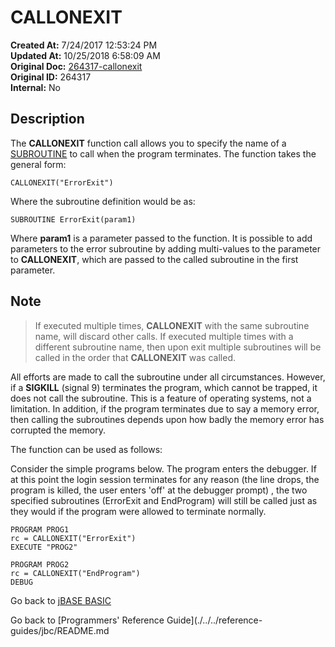 # CALLONEXIT

**Created At:** 7/24/2017 12:53:24 PM  
**Updated At:** 10/25/2018 6:58:09 AM  
**Original Doc:** [264317-callonexit](https://docs.jbase.com/36868-jbase-basic/264317-callonexit)  
**Original ID:** 264317  
**Internal:** No  

## Description

The **CALLONEXIT** function call allows you to specify the name of a [SUBROUTINE](./../subroutine) to call when the program terminates. The function takes the general form:

```
CALLONEXIT("ErrorExit")
```

Where the subroutine definition would be as:

```
SUBROUTINE ErrorExit(param1)
```

Where **param1** is a parameter passed to the function. It is possible to add parameters to the error subroutine by adding multi-values to the parameter to **CALLONEXIT**, which are passed to the called subroutine in the first parameter.

## Note

> If executed multiple times, **CALLONEXIT** with the same subroutine name, will discard other calls. If executed multiple times with a different subroutine name, then upon exit multiple subroutines will be called in the order that **CALLONEXIT** was called.

All efforts are made to call the subroutine under all circumstances. However, if a **SIGKILL** (signal 9) terminates the program, which cannot be trapped, it does not call the subroutine. This is a feature of operating systems, not a limitation. In addition, if the program terminates due to say a memory error, then calling the subroutines depends upon how badly the memory error has corrupted the memory.

The function can be used as follows:

Consider the simple programs below. The program enters the debugger. If at this point the login session terminates for any reason (the line drops, the program is killed, the user enters 'off' at the debugger prompt) , the two specified subroutines (ErrorExit and EndProgram) will still be called just as they would if the program were allowed to terminate normally.

```
PROGRAM PROG1
rc = CALLONEXIT("ErrorExit")
EXECUTE "PROG2"
```

```
PROGRAM PROG2
rc = CALLONEXIT("EndProgram")
DEBUG
```

Go back to [jBASE BASIC](./../README.md)

Go back to [Programmers' Reference Guide](./../../reference-guides/jbc/README.md
